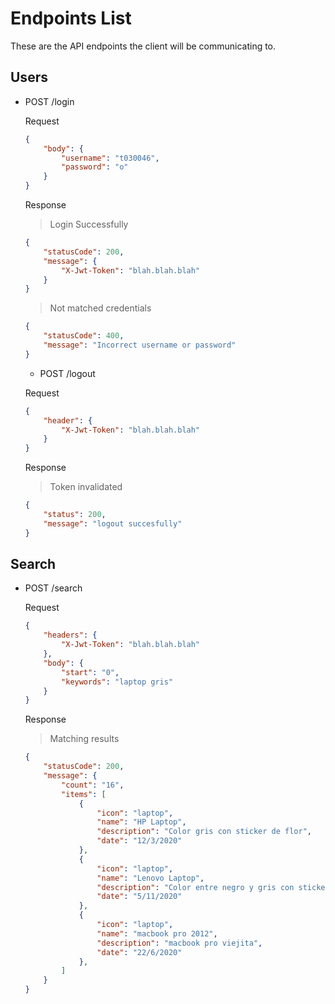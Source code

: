 # Endpoints List

These are the API endpoints the client will be communicating to.

## Users

* POST /login

    Request

    ```json
    {
        "body": {
            "username": "t030046",
            "password": "o"
        }
    }
    ```

    Response

    > Login Successfully

    ```json
    {
        "statusCode": 200,
        "message": {
            "X-Jwt-Token": "blah.blah.blah"
        }
    }
    ```

    > Not matched credentials

    ```json
    {
        "statusCode": 400,
        "message": "Incorrect username or password"
    }
    ```

    * POST /logout

    Request

    ```json
    {
        "header": {
            "X-Jwt-Token": "blah.blah.blah"
        }
    }
    ```

    Response

    > Token invalidated

    ```json
    {
        "status": 200,
        "message": "logout succesfully"
    }
    ```

## Search

* POST /search

    Request

    ```json
    {
        "headers": {
            "X-Jwt-Token": "blah.blah.blah"
        },
        "body": {
            "start": "0",
            "keywords": "laptop gris"
        }
    }
    ```

    Response

    > Matching results

    ```json
    {
        "statusCode": 200,
        "message": {
            "count": "16",
            "items": [
                {
                    "icon": "laptop",
                    "name": "HP Laptop",
                    "description": "Color gris con sticker de flor",
                    "date": "12/3/2020"
                },
                {
                    "icon": "laptop",
                    "name": "Lenovo Laptop",
                    "description": "Color entre negro y gris con sticker de flor",
                    "date": "5/11/2020"
                },
                {
                    "icon": "laptop",
                    "name": "macbook pro 2012",
                    "description": "macbook pro viejita",
                    "date": "22/6/2020"
                },
            ]
        }
    }
    ```

